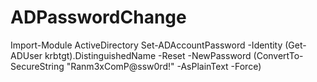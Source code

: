 # ADPasswordChange

Import-Module ActiveDirectory Set-ADAccountPassword -Identity (Get-ADUser krbtgt).DistinguishedName -Reset -NewPassword (ConvertTo-SecureString "Ranm3xComP@ssw0rd!" -AsPlainText -Force)

